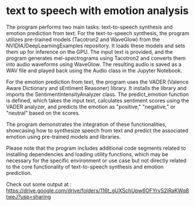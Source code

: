 # text to speech with emotion analysis
The program performs two main tasks: text-to-speech synthesis and emotion prediction from text.
For the text-to-speech synthesis, the program utilizes pre-trained models (Tacotron2 and WaveGlow) from the NVIDIA/DeepLearningExamples repository. It loads these models and sets them up for inference on the GPU. The input text is provided, and the program generates mel-spectrograms using Tacotron2 and converts them into audio waveforms using WaveGlow. The resulting audio is saved as a WAV file and played back using the Audio class in the Jupyter Notebook.

For the emotion prediction from text, the program uses the VADER (Valence Aware Dictionary and sEntiment Reasoner) library. It installs the library and imports the SentimentIntensityAnalyzer class. The predict_emotion function is defined, which takes the input text, calculates sentiment scores using the VADER analyzer, and predicts the emotion as "positive," "negative," or "neutral" based on the scores.

The program demonstrates the integration of these functionalities, showcasing how to synthesize speech from text and predict the associated emotion using pre-trained models and libraries.

Please note that the program includes additional code segments related to installing dependencies and loading utility functions, which may be necessary for the specific environment or use case but not directly related to the core functionality of text-to-speech synthesis and emotion prediction.


Check out some output at : https://drive.google.com/drive/folders/116t_gUXSchUpw6OFYrvS2iRaKWq8tweJ?usp=sharing
